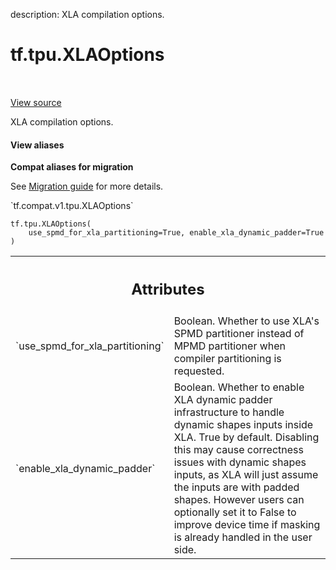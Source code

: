 description: XLA compilation options.

<div itemscope itemtype="http://developers.google.com/ReferenceObject">
<meta itemprop="name" content="tf.tpu.XLAOptions" />
<meta itemprop="path" content="Stable" />
<meta itemprop="property" content="__new__"/>
</div>

# tf.tpu.XLAOptions

<!-- Insert buttons and diff -->

<table class="tfo-notebook-buttons tfo-api nocontent" align="left">

</table>

<a target="_blank" class="external" href="/code/stable/tensorflow/python/tpu/tpu.py">View source</a>



XLA compilation options.

<section class="expandable">
  <h4 class="showalways">View aliases</h4>
  <p>
<b>Compat aliases for migration</b>
<p>See
<a href="https://www.tensorflow.org/guide/migrate">Migration guide</a> for
more details.</p>
<p>`tf.compat.v1.tpu.XLAOptions`</p>
</p>
</section>

<pre class="devsite-click-to-copy prettyprint lang-py tfo-signature-link">
<code>tf.tpu.XLAOptions(
    use_spmd_for_xla_partitioning=True, enable_xla_dynamic_padder=True
)
</code></pre>



<!-- Placeholder for "Used in" -->




<!-- Tabular view -->
 <table class="responsive fixed orange">
<colgroup><col width="214px"><col></colgroup>
<tr><th colspan="2"><h2 class="add-link">Attributes</h2></th></tr>

<tr>
<td>
`use_spmd_for_xla_partitioning`<a id="use_spmd_for_xla_partitioning"></a>
</td>
<td>
Boolean. Whether to use XLA's SPMD
partitioner instead of MPMD partitioner when compiler partitioning is
requested.
</td>
</tr><tr>
<td>
`enable_xla_dynamic_padder`<a id="enable_xla_dynamic_padder"></a>
</td>
<td>
Boolean. Whether to enable XLA dynamic padder
infrastructure to handle dynamic shapes inputs inside XLA. True by
default. Disabling this may cause correctness issues with dynamic shapes
inputs, as XLA will just assume the inputs are with padded shapes. However
users can optionally set it to False to improve device time if masking is
already handled in the user side.
</td>
</tr>
</table>



